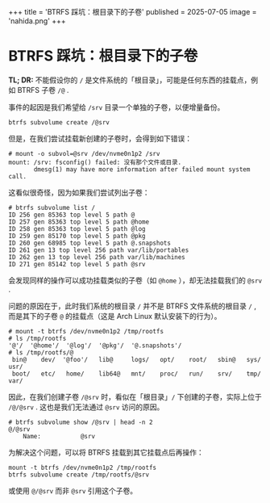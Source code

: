 +++
title = 'BTRFS 踩坑：根目录下的子卷'
published = 2025-07-05
image = 'nahida.png'
+++

# BTRFS 踩坑：根目录下的子卷

**TL; DR:** 不能假设你的 `/` 是文件系统的「根目录」，可能是任何东西的挂载点，例如 BTRFS 子卷 `/@` .

事件的起因是我们希望给 `/srv` 目录一个单独的子卷，以便增量备份。

```shell
btrfs subvolume create /@srv
```

但是，在我们尝试挂载新创建的子卷时，会得到如下错误：

```shell-session
# mount -o subvol=@srv /dev/nvme0n1p2 /srv
mount: /srv: fsconfig() failed: 没有那个文件或目录.
       dmesg(1) may have more information after failed mount system call.
```

这看似很奇怪，因为如果我们尝试列出子卷：

```shell-session
# btrfs subvolume list /
ID 256 gen 85363 top level 5 path @
ID 257 gen 85363 top level 5 path @home
ID 258 gen 85363 top level 5 path @log
ID 259 gen 85170 top level 5 path @pkg
ID 260 gen 68985 top level 5 path @.snapshots
ID 261 gen 13 top level 256 path var/lib/portables
ID 262 gen 13 top level 256 path var/lib/machines
ID 271 gen 85142 top level 5 path @srv
```

会发现同样的操作可以成功挂载类似的子卷（如 `@home` ），却无法挂载我们的 `@srv` .

问题的原因在于，此时我们系统的根目录 `/` 并不是 BTRFS 文件系统的根目录 `/` , 而是其下的子卷 `@` 的挂载点（这是 Arch Linux 默认安装下的行为）。

```shell-session
# mount -t btrfs /dev/nvme0n1p2 /tmp/rootfs
# ls /tmp/rootfs
'@'/  '@home'/  '@log'/  '@pkg'/  '@.snapshots'/
# ls /tmp/rootfs/@
 bin@    dev/  '@foo'/   lib@     logs/   opt/    root/   sbin@   sys/   usr/
 boot/   etc/   home/    lib64@   mnt/    proc/   run/    srv/    tmp/   var/
```

因此，在我们创建子卷 `/@srv` 时，看似在「根目录」`/` 下创建的子卷，实际上位于 `/@/@srv` . 这也是我们无法通过 `@srv` 访问的原因。

```shell-session
# btrfs subvolume show /@srv | head -n 2
@/@srv
	Name: 			@srv
```

为解决这个问题，可以将 BTRFS 挂载到其它挂载点后再操作：

```shell
mount -t btrfs /dev/nvme0n1p2 /tmp/rootfs
btrfs subvolume create /tmp/rootfs/@srv
```

或使用 `@/@srv` 而非 `@srv` 引用这个子卷。
